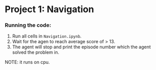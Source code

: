 # Project 1: Navigation

### Running the code:
1. Run all cells in `Navigation.ipynb`.
2. Wait for the agen to reach average score of > 13.
3. The agent will stop and print the episode number which the agent solved the problem in.

NOTE: it runs on cpu.
